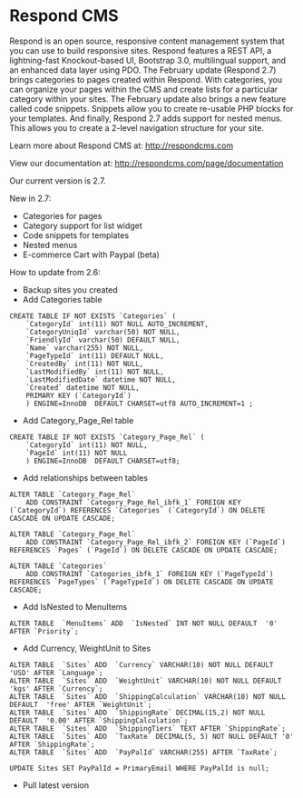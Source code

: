 Respond CMS
===========

Respond is an open source, responsive content management system that you can use to build responsive sites. Respond features a REST API, a lightning-fast Knockout-based UI, Bootstrap 3.0, multilingual support, and an enhanced data layer using PDO. The February update (Respond 2.7) brings categories to pages created within Respond.  With categories, you can organize your pages within the CMS and create lists for a particular category within your sites.  The February update also brings a new feature called code snippets.  Snippets allow you to create re-usable PHP blocks for your templates.  And finally, Respond 2.7 adds support for nested menus.  This allows you to create a 2-level navigation structure for your site.

Learn more about Respond CMS at: http://respondcms.com

View our documentation at: http://respondcms.com/page/documentation

Our current version is 2.7.

New in 2.7:
- Categories for pages
- Category support for list widget
- Code snippets for templates
- Nested menus
- E-commerce Cart with Paypal (beta)

How to update from 2.6:
- Backup sites you created
- Add Categories table

```
CREATE TABLE IF NOT EXISTS `Categories` (
	`CategoryId` int(11) NOT NULL AUTO_INCREMENT,
	`CategoryUniqId` varchar(50) NOT NULL,
	`FriendlyId` varchar(50) DEFAULT NULL,
	`Name` varchar(255) NOT NULL,
	`PageTypeId` int(11) DEFAULT NULL,
	`CreatedBy` int(11) NOT NULL,
	`LastModifiedBy` int(11) NOT NULL,
	`LastModifiedDate` datetime NOT NULL,
	`Created` datetime NOT NULL,
	PRIMARY KEY (`CategoryId`)
	) ENGINE=InnoDB  DEFAULT CHARSET=utf8 AUTO_INCREMENT=1 ;
```
		
- Add Category_Page_Rel table

```
CREATE TABLE IF NOT EXISTS `Category_Page_Rel` (
	`CategoryId` int(11) NOT NULL,
	`PageId` int(11) NOT NULL
	) ENGINE=InnoDB  DEFAULT CHARSET=utf8;
```

- Add relationships between tables

```
ALTER TABLE `Category_Page_Rel`
	ADD CONSTRAINT `Category_Page_Rel_ibfk_1` FOREIGN KEY (`CategoryId`) REFERENCES `Categories` (`CategoryId`) ON DELETE CASCADE ON UPDATE CASCADE;

ALTER TABLE `Category_Page_Rel`
	ADD CONSTRAINT `Category_Page_Rel_ibfk_2` FOREIGN KEY (`PageId`) REFERENCES `Pages` (`PageId`) ON DELETE CASCADE ON UPDATE CASCADE;

ALTER TABLE `Categories`
	ADD CONSTRAINT `Categories_ibfk_1` FOREIGN KEY (`PageTypeId`) REFERENCES `PageTypes` (`PageTypeId`) ON DELETE CASCADE ON UPDATE CASCADE;
```

- Add IsNested to MenuItems

```
ALTER TABLE  `MenuItems` ADD  `IsNested` INT NOT NULL DEFAULT  '0' AFTER `Priority`;
```
	  
- Add Currency, WeightUnit to Sites	  

```
ALTER TABLE  `Sites` ADD  `Currency` VARCHAR(10) NOT NULL DEFAULT  'USD' AFTER `Language`;
ALTER TABLE  `Sites` ADD  `WeightUnit` VARCHAR(10) NOT NULL DEFAULT  'kgs' AFTER `Currency`;
ALTER TABLE  `Sites` ADD  `ShippingCalculation` VARCHAR(10) NOT NULL DEFAULT  'free' AFTER `WeightUnit`;
ALTER TABLE  `Sites` ADD  `ShippingRate` DECIMAL(15,2) NOT NULL DEFAULT  '0.00' AFTER `ShippingCalculation`;
ALTER TABLE  `Sites` ADD  `ShippingTiers` TEXT AFTER `ShippingRate`;
ALTER TABLE  `Sites` ADD  `TaxRate` DECIMAL(5, 5) NOT NULL DEFAULT '0' AFTER `ShippingRate`;
ALTER TABLE  `Sites` ADD  `PayPalId` VARCHAR(255) AFTER `TaxRate`;

UPDATE Sites SET PayPalId = PrimaryEmail WHERE PayPalId is null;
```
	  
- Pull latest version




